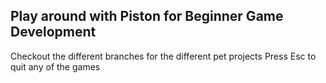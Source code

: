 ## Play around with Piston for Beginner Game Development

Checkout the different branches for the different pet projects
Press Esc to quit any of the games


